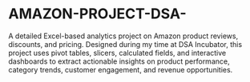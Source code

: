 # AMAZON-PROJECT-DSA-
A detailed Excel-based analytics project on Amazon product reviews, discounts, and pricing. Designed during my time at DSA Incubator, this project uses pivot tables, slicers, calculated fields, and interactive dashboards to extract actionable insights on product performance, category trends, customer engagement, and revenue opportunities.
